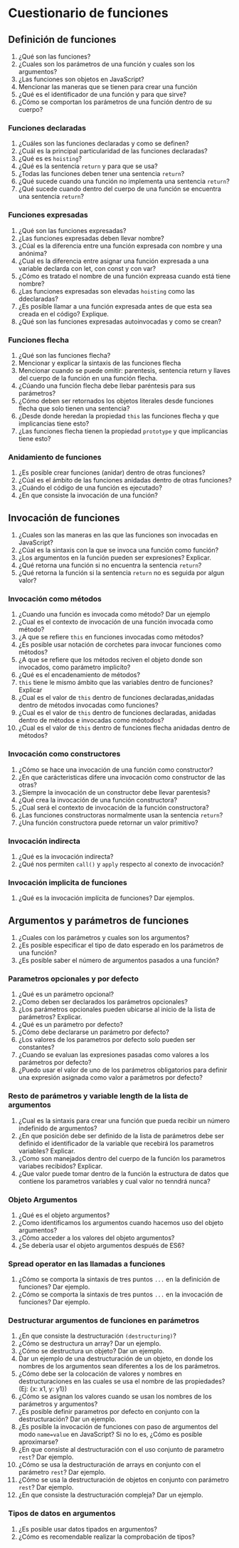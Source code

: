 # Cuestionario de funciones

## Definición de funciones

1. ¿Qué son las funciones?
2. ¿Cuales son los parámetros de una función y cuales son los argumentos?
3. ¿Las funciones son objetos en JavaScript?
4. Mencionar las maneras que se tienen para crear una función
5. ¿Qué es el identificador de una función y para que sirve?
6. ¿Cómo se comportan los parámetros de una función dentro de su cuerpo?

### Funciones declaradas

1. ¿Cuáles son las funciones declaradas y como se definen?
2. ¿Cuál es la principal particularidad de las funciones declaradas?
3. ¿Qué es es `hoisting`?
4. ¿Qué es la sentencia `return` y para que se usa?
5. ¿Todas las funciones deben tener una sentencia `return`?
6. ¿Qué sucede cuando una función no implementa una sentencia `return`?
7. ¿Qué sucede cuando dentro del cuerpo de una función se encuentra una sentencia `return`?

### Funciones expresadas

1. ¿Qué son las funciones expresadas?
2.  ¿Las funciones expresadas deben llevar nombre?
3. ¿Cúal es la diferencia entre una función expresada con nombre y una anónima?
4. ¿Cual es la diferencia entre asignar una función expresada a una variable declarda con let, con const y con var?
5. ¿Cómo es tratado el nombre de una función expreasa cuando está tiene nombre?
6. ¿Las funciones expresadas son elevadas `hoisting` como las ddeclaradas?
7. ¿Es posible llamar a una función expresada antes de que esta sea creada en el código? Explique.
8. ¿Qué son las funciones expresadas autoinvocadas y como se crean?

### Funciones flecha

1. ¿Qué son las funciones flecha?
2. Mencionar y explicar la sintaxis de las funciones flecha
3. Mencionar cuando se puede omitir: parentesis, sentencia return y llaves del cuerpo de la función en una función flecha.
4. ¿Cúando una función flecha debe llebar paréntesis para sus parámetros?
5. ¿Cómo deben ser retornados los objetos literales desde funciones flecha que solo tienen una sentencia?
6. ¿Desde donde heredan la propiedad `this` las funciones flecha y que implicancias tiene esto?
7. ¿Las funciones flecha tienen la propiedad `prototype` y que implicancias tiene esto?

### Anidamiento de funciones

1. ¿Es posible crear funciones (anidar) dentro de otras funciones?
2. ¿Cúal es el ámbito de las funciones anidadas dentro de otras funciones?
3. ¿Cuándo el código de una función es ejecutado?
4. ¿En que consiste la invocación de una función?

## Invocación de funciones

1. ¿Cuales son las maneras en las que las funciones son invocadas en JavaScript?
2. ¿Cúal es la sintaxis con la que se invoca una función como función?
3. ¿Los argumentos en la función pueden ser expresiones? Explicar.
4. ¿Qué retorna una función si no encuentra la sentencia `return`?
5. ¿Qué retorna la función si la sentencia `return` no es seguida por algun valor?

### Invocación como métodos

1. ¿Cuando una función es invocada como método? Dar un ejemplo
2. ¿Cual es el contexto de invocación de una función invocada como método?
3. ¿A que se refiere `this` en funciones invocadas como métodos?
4. ¿Es posible usar notación de corchetes para invocar funciones como métodos?
5. ¿A que se refiere que los métodos reciven el objeto donde son invocados, como parámetro implicíto?
6. ¿Qué es el encadenamiento de métodos?
7. `this` tiene le mismo ámbito que las variables dentro de funciones? Explicar
8. ¿Cual es el valor de `this` dentro de funciones declaradas,anidadas dentro de métodos invocadas como funciones?
9. ¿Cual es el valor de `this` dentro de funciones declaradas, anidadas dentro de métodos e invocadas como méotodos?
10. ¿Cual es el valor de `this` dentro de funciones flecha anidadas dentro de métodos?

### Invocación como constructores

1. ¿Cómo se hace una invocación de una función como constructor?
2. ¿En que carácteristicas difere una invocación como constructor de las otras?
3. ¿Siempre la invocación de un constructor debe llevar parentesis?
4. ¿Qué crea la invocación de una función constructora?
5. ¿Cual será el contexto de invocación de la función constructora?
6. ¿Las funciones constructoras normalmente usan la sentencia `return`?
7. ¿Una función constructora puede retornar un valor primitivo?

### Invocación indirecta

1. ¿Qué es la invocación indirecta?
2. ¿Qué nos permiten `call()` y `apply` respecto al conexto de invocación?

### Invocación implicita de funciones

1. ¿Qué es la invocación implícita de funciones? Dar ejemplos.
   
## Argumentos y parámetros de funciones

1. ¿Cuales con los parámetros y cuales son los argumentos?
2. ¿Es posible especificar el tipo de dato esperado en los parámetros de una función?
3. ¿Es posible saber el número de argumentos pasados a una función?

### Parametros opcionales y por defecto

1. ¿Qué es un parámetro opcional?
2. ¿Como deben ser declarados los parámetros opcionales?
3. ¿Los parámetros opcionales pueden ubicarse al inicio de la lista de parámetros? Explicar.
4. ¿Qué es un parámetro por defecto?
5. ¿Cómo debe declararse un parámetro por defecto?
6. ¿Los valores de los parametros por defecto solo pueden ser constantes?
7. ¿Cuando se evaluan las expresiones pasadas como valores a los parámetros por defecto?
8. ¿Puedo usar el valor de uno de los parámetros obligatorios para definir una expresión asignada como valor a parámetros por defecto?

### Resto de parámetros y variable length de la lista de argumentos

1. ¿Cual es la sintaxis para crear una función que pueda recibir un número indefinido de argumentos?
2. ¿En que posición debe ser definido de la lista de parámetros debe ser definido el identificador de la variable que recebirá los parametros variables? Explicar.
3. ¿Como son manejados dentro del cuerpo de la función los parametros variabes recibidos? Explicar.
4. ¿Que valor puede tomar dentro de la función la estructura de datos que contiene los parametros variables y cual valor no tenndrá nunca?

### Objeto Argumentos

1. ¿Qué es el objeto argumentos?
2. ¿Como identificamos los argumentos cuando hacemos uso del objeto argumentos?
3. ¿Cómo acceder a los valores del objeto argumentos?
4. ¿Se debería usar el objeto argumentos después de ES6?

### Spread operator en las llamadas a funciones

1. ¿Cómo se comporta la sintaxis de tres puntos `...` en la definición de funciones? Dar ejemplo.
2. ¿Cómo se comporta la sintaxis de tres puntos `...` en la invocación de funciones? Dar ejemplo.

### Destructurar argumentos de funciones en parámetros

1. ¿En que consiste la destructuración `(destructuring)`?
2. ¿Cómo se destructura un array? Dar un ejemplo.
3. ¿Cómo se destructura un objeto? Dar un ejemplo.
4. Dar un ejemplo de una destructuración de un objeto, en donde los nombres de los argumentos sean diferentes a los de los parámetros.
5. ¿Cómo debe ser la colocación de valores y nombres en destructuraciones en las cuales se usa el nombre de las propiedades? (Ej: {x: x1, y: y1})
6. ¿Cómo se asignan los valores cuando se usan los nombres de los parámetros y argumentos?
7. ¿Es posible definir parametros por defecto en conjunto con la destructuración? Dar un ejemplo.
8. ¿Es posible la invocación de funciones con paso de argumentos del modo `name=value` en JavaScript? Si no lo es, ¿Cómo es posible aproximarse?
9. ¿En que consiste al destructuración con el uso conjunto de parametro `rest`? Dar ejemplo.
10. ¿Cómo se usa la destructuración de arrays en conjunto con el parámetro `rest`? Dar ejemplo.
11. ¿Cómo se usa la destructuración de objetos en conjunto con parámetro `rest`? Dar ejemplo.
12. ¿En que consiste la destructuración compleja? Dar un ejemplo.

### Tipos de datos en argumentos

1. ¿Es posible usar datos tipados en argumentos?
2. ¿Cómo es recomendable realizar la comprobación de tipos?
